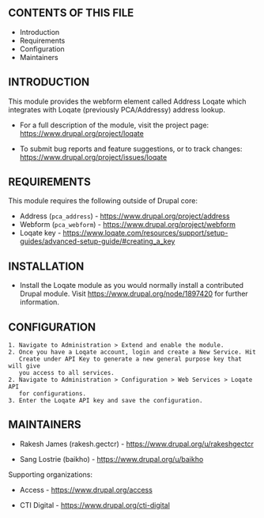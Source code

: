 CONTENTS OF THIS FILE
---------------------

 * Introduction
 * Requirements
 * Configuration
 * Maintainers


INTRODUCTION
------------

This module provides the webform element called Address Loqate which integrates
with Loqate (previously PCA/Addressy) address lookup.

 * For a full description of the module, visit the project page:
   https://www.drupal.org/project/loqate

 * To submit bug reports and feature suggestions, or to track changes:
   https://www.drupal.org/project/issues/loqate


REQUIREMENTS
------------

This module requires the following outside of Drupal core:

 * Address (`pca_address`) - https://www.drupal.org/project/address
 * Webform (`pca_webform`) - https://www.drupal.org/project/webform
 * Loqate key -
   https://www.loqate.com/resources/support/setup-guides/advanced-setup-guide/#creating_a_key


INSTALLATION
------------

 * Install the Loqate module as you would normally install a contributed
   Drupal module. Visit https://www.drupal.org/node/1897420 for further
   information.


CONFIGURATION
-------------

    1. Navigate to Administration > Extend and enable the module.
    2. Once you have a Loqate account, login and create a New Service. Hit
       Create under API Key to generate a new general purpose key that will give
       you access to all services.
    2. Navigate to Administration > Configuration > Web Services > Loqate API
       for configurations.
    3. Enter the Loqate API key and save the configuration.


MAINTAINERS
-----------

 * Rakesh James (rakesh.gectcr) - https://www.drupal.org/u/rakeshgectcr
 
 * Sang Lostrie (baikho) - https://www.drupal.org/u/baikho

Supporting organizations:

 * Access - https://www.drupal.org/access

 * CTI Digital - https://www.drupal.org/cti-digital
